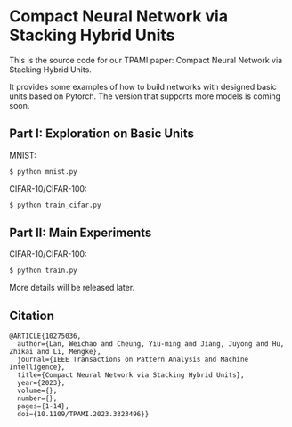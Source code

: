 # Compact Neural Network via Stacking Hybrid Units
This is the source code for our TPAMI paper: Compact Neural Network via Stacking Hybrid Units.

It provides some examples of how to build networks with designed basic units based on Pytorch. The version that supports more models is coming soon.

## Part I: Exploration on Basic Units
MNIST:
```bash
$ python mnist.py
```
CIFAR-10/CIFAR-100:
```bash
$ python train_cifar.py
```
## Part II: Main Experiments
CIFAR-10/CIFAR-100:
```bash
$ python train.py
```
More details will be released later.
## Citation
```
@ARTICLE{10275036,
  author={Lan, Weichao and Cheung, Yiu-ming and Jiang, Juyong and Hu, Zhikai and Li, Mengke},
  journal={IEEE Transactions on Pattern Analysis and Machine Intelligence}, 
  title={Compact Neural Network via Stacking Hybrid Units}, 
  year={2023},
  volume={},
  number={},
  pages={1-14},
  doi={10.1109/TPAMI.2023.3323496}}
```
